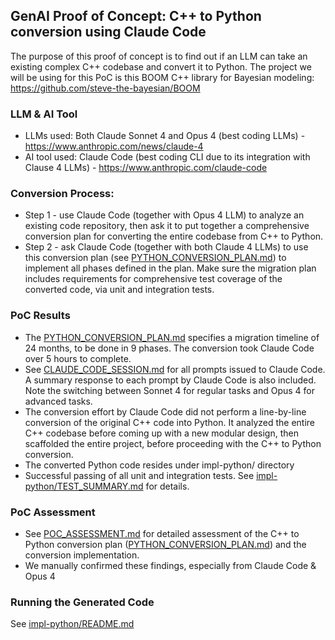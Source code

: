 ## GenAI Proof of Concept: C++ to Python conversion using Claude Code
The purpose of this proof of concept is to find out if an LLM can take an existing complex  C++ codebase and convert it to Python. The project we will be using for this PoC is this BOOM C++ library for Bayesian modeling: https://github.com/steve-the-bayesian/BOOM

### LLM & AI Tool
* LLMs used: Both Claude Sonnet 4 and Opus 4 (best coding LLMs) - https://www.anthropic.com/news/claude-4
* AI tool used: Claude Code (best coding CLI due to its integration with Clause 4 LLMs) - https://www.anthropic.com/claude-code

### Conversion Process: 
* Step 1 - use Claude Code (together with Opus 4 LLM) to analyze an existing code repository, then ask it to put together a comprehensive conversion plan for converting the entire codebase from C++ to Python. 
* Step 2 - ask Claude Code (together with both Claude 4 LLMs) to use this conversion plan (see [PYTHON_CONVERSION_PLAN.md](PYTHON_CONVERSION_PLAN.md)) to implement all phases defined in the plan. Make sure the migration plan includes requirements for comprehensive test coverage of the converted code, via unit and integration tests.

### PoC Results
* The [PYTHON_CONVERSION_PLAN.md](PYTHON_CONVERSION_PLAN.md) specifies a migration timeline of 24 months, to be done in 9 phases. The conversion took Claude Code over 5 hours to complete. 
* See [CLAUDE_CODE_SESSION.md](CLAUDE_CODE_SESSION.md) for all prompts issued to Claude Code. A summary response to each prompt by Claude Code is also included. Note the switching between Sonnet 4 for regular tasks and Opus 4 for advanced tasks.
* The conversion effort by Claude Code did not perform a line-by-line conversion of the original C++ code into Python. It analyzed the entire C++ codebase before coming up with a new modular design, then scaffolded the entire project, before proceeding with the C++ to Python conversion.
* The converted Python code resides under impl-python/ directory
* Successful passing of all unit and integration tests. See [impl-python/TEST_SUMMARY.md](impl-python/TEST_SUMMARY.md) for details.

### PoC Assessment
* See [POC_ASSESSMENT.md](POC_ASSESSMENT.md) for detailed assessment of the C++ to Python conversion plan ([PYTHON_CONVERSION_PLAN.md](PYTHON_CONVERSION_PLAN.md)) and the conversion implementation.
* We manually confirmed these findings, especially from Claude Code & Opus 4

### Running the Generated Code
See [impl-python/README.md](impl-python/README.md)
